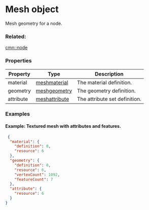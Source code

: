 # Mesh object

Mesh geometry for a node.

### Related:

[cmn::node](node.cmn.md)
### Properties

| Property | Type | Description |
| --- | --- | --- |
| material | [meshmaterial](meshmaterial.cmn.md) | The material definition. |
| geometry | [meshgeometry](meshgeometry.cmn.md) | The geometry definition. |
| attribute | [meshattribute](meshattribute.cmn.md) | The attribute set definition. |

### Examples 

#### Example: Textured mesh with attributes and features. 

```json
 {
  "material": {
    "definition": 0,
    "resource": 6
  },
  "geometry": {
    "definition": 0,
    "resource": 6,
    "vertexCount": 1092,
    "featureCount": 7
  },
  "attribute": {
    "resource": 6
  }
} 
```

